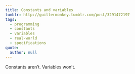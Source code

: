 ```yaml
---
title: Constants and variables
tumblr: http://guillermonkey.tumblr.com/post/3291472197
tags:
  - programming
  - constants
  - variables
  - real-world
  - specifications
quote:
  author: null
---
```


Constants aren’t. Variables won’t.
